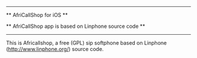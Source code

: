 ********************************
** AfriCallShop for iOS **

** AfriCallShop app is based on Linphone source code **
********************************

This is Africallshop, a free (GPL) sip softphone based on Linphone (http://www.linphone.org/) source code.
